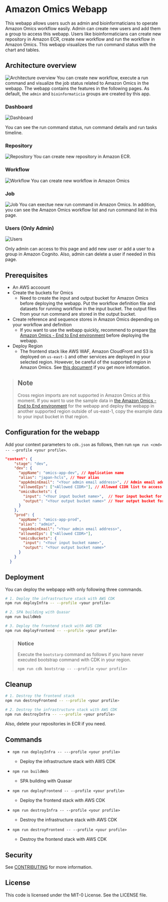 # Amazon Omics Webapp

This webapp allows users such as admin and bioinformaticians to operate Amazon Omics workflow easily. Admin can create new users and add them a group to access this webapp. Users like bioinformaticians can create new repository in Amazon ECR, create new workflow and run the workflow in Amazon Omics. This webapp visualizes the run command status with the chart and tables.

## Architecture overview

![Architecture overview](./images/architecture-overview.png)
You can create new workflow, execute a run command and visualize the job status related to Amazon Omics in the webapp. The webapp contains the features in the following pages. As default, the `admin` and `bioinformaticia` groups are created by this app.

### Dashboard

![Dashboard](./images/dashboard.png)

You can see the run command status, run command details and run tasks timeline.

### Repository

![Repository](./images/repository.png)
You can create new repository in Amazon ECR.

### Workflow

![Workflow](./images/workflow.png)
You can create new workflow in Amazon Omics

### Job

![Job](./images/job.png)
You can exectue new run command in Amazon Omics. In addition, you can see the Amazon Omics workflow list and run command list in this page.

### Users (Only Admin)

![Users](./images/user.png)

Only admin can access to this page and add new user or add a user to a group in Amazon Cognito. Also, admin can delete a user if needed in this page.

## Prerequisites

- An AWS accoount
- Create the buckets for Omics
  - Need to create the input and output bucket for Amazon Omics before deploying the webapp. Put the workflow definition file and datasets for running workflow in the input bucket. The output files from your run command are stored in the output bucket.
- Create reference and sequence stores in Amazon Omics depending on your workflow and definition
  - If you want to use the webapp quickly, recommend to prepare [the Amazon Omics - End to End environment](https://github.com/aws-samples/amazon-omics-end-to-end-genomics) before deploying the webapp.
- Deploy Region
  - The frontend stack like AWS WAF, Amazon CloudFront and S3 is deployed on `us-east-1` and other services are deployed in your selected region. However, be careful of the supported region in Amazon Omics. See [this document](https://docs.aws.amazon.com/general/latest/gr/omics-quotas.html) if you get more information.

> ## Note
>
> Cross region imports are not supported in Amazon Omics at this moment. If you want to use the sample data in [the Amazon Omics - End to End environment](https://github.com/aws-samples/amazon-omics-end-to-end-genomics) for the webapp and deploy the webapp in another supported region outside of us-east-1, copy the example data to your input bucket in that region.

## Configuration for the webapp

Add your context parameters to `cdk.json` as follows, then run `npm run <cmd> -- --profile <your profile>`.

```json
"context": {
    "stage": "dev",
    "dev": {
      "appName": "omics-app-dev", // Application name
      "alias": "japan-hcls", // Your alias
      "appAdminEmail": "<Your admin email address>", // Admin email address for Cognito
      "allowedIps": ["<Allowed CIDR>"], // Allowed CIDR list to access CloudFront with WAF
      "omicsBuckets": {
        "input": "<Your input bucket name>",  // Your input bucket for Omics
        "output": "<Your output bucket name>" // Your output bucket for Omics
      }
    },
    "prod": {
      "appName": "omics-app-prod",
      "alias": "admin",
      "appAdminEmail": "<Your admin email address>",
      "allowedIps": ["<Allowed CIDR>"],
      "omicsBuckets": {
        "input": "<Your input bucket name>",
        "output": "<Your output bucket name>"
      }
    }
  }

```

## Deployment

You can deploy the webpapp with only following three commands.

```bash
# 1. Deploy the infrastructure stack with AWS CDK
npm run deployInfra -- --profile <your profile>

# 2. SPA building with Quasar
npm run buildWeb

# 3. Deploy the frontend stack with AWS CDK
npm run deployFrontend -- --profile <your profile>

```

> ### Notice
>
> Execute the `bootstarp` command as follows if you have never executed bootstrap command with CDK in your region.
>
> ```
> npm run cdk bootstrap -- --profile <your profile>
> ```

## Cleanup

```bash
# 1. Destroy the frontend stack
npm run destroyFrontend -- --profile <your profile>

# 2. Destroy the infrastructure stack with AWS CDK
npm run destroyInfra -- ---profile <your profile>

```

Also, delete your repositories in ECR if you need.

## Commands

- `npm run deployInfra -- ---profile <your profile>`
  - Deploy the infrastructure stack with AWS CDK
- `npm run buildWeb`
  - SPA building with Quasar
- `npm run deployFrontend -- --profile <your profile>`

  - Deploy the frontend stack with AWS CDK

- `npm run destroyInfra -- --profile <your profile>`
  - Destroy the infrastructure stack with AWS CDK
- `npm run destroyFrontend -- --profile <your profile>`
  - Destroy the frontend stack with AWS CDK

## Security

See [CONTRIBUTING](CONTRIBUTING.md#security-issue-notifications) for more
information.

## License

This code is licensed under the MIT-0 License. See the LICENSE file.
